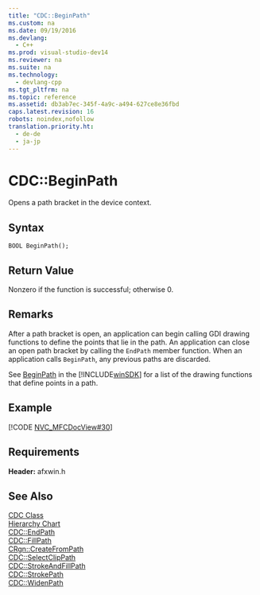 ```yaml
---
title: "CDC::BeginPath"
ms.custom: na
ms.date: 09/19/2016
ms.devlang: 
  - C++
ms.prod: visual-studio-dev14
ms.reviewer: na
ms.suite: na
ms.technology: 
  - devlang-cpp
ms.tgt_pltfrm: na
ms.topic: reference
ms.assetid: db3ab7ec-345f-4a9c-a494-627ce8e36fbd
caps.latest.revision: 16
robots: noindex,nofollow
translation.priority.ht: 
  - de-de
  - ja-jp
---
```

# CDC::BeginPath
Opens a path bracket in the device context.  
  
## Syntax  
  
```  
BOOL BeginPath();  
```  
  
## Return Value  
 Nonzero if the function is successful; otherwise 0.  
  
## Remarks  
 After a path bracket is open, an application can begin calling GDI drawing functions to define the points that lie in the path. An application can close an open path bracket by calling the `EndPath` member function. When an application calls `BeginPath`, any previous paths are discarded.  
  
 See [BeginPath](http://msdn.microsoft.com/library/windows/desktop/dd183363) in the [!INCLUDE[winSDK](../vs140/includes/winSDK_md.md)] for a list of the drawing functions that define points in a path.  
  
## Example  
 [!CODE [NVC_MFCDocView#30](../CodeSnippet/VS_Snippets_Cpp/NVC_MFCDocView#30)]  
  
## Requirements  
 **Header:** afxwin.h  
  
## See Also  
 [CDC Class](../vs140/CDC-Class.md)   
 [Hierarchy Chart](../vs140/Hierarchy-Chart.md)   
 [CDC::EndPath](../vs140/CDC--EndPath.md)   
 [CDC::FillPath](../vs140/CDC--FillPath.md)   
 [CRgn::CreateFromPath](../vs140/CRgn--CreateFromPath.md)   
 [CDC::SelectClipPath](../vs140/CDC--SelectClipPath.md)   
 [CDC::StrokeAndFillPath](../vs140/CDC--StrokeAndFillPath.md)   
 [CDC::StrokePath](../vs140/CDC--StrokePath.md)   
 [CDC::WidenPath](../vs140/CDC--WidenPath.md)